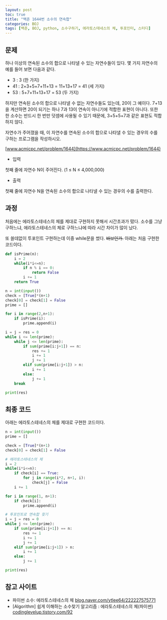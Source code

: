 ```yaml
---
layout: post
toc: true
title: "백준 1644번 소수의 연속합"
categories: BOJ
tags: [백준, BOJ, python, 소수구하기, 에라토스테네스의 체, 투포인터, 스터디]
---
```


## 문제
하나 이상의 연속된 소수의 합으로 나타낼 수 있는 자연수들이 있다. 몇 가지 자연수의 예를 들어 보면 다음과 같다.

- 3 : 3 (한 가지)
- 41 : 2+3+5+7+11+13 = 11+13+17 = 41 (세 가지)
- 53 : 5+7+11+13+17 = 53 (두 가지)

하지만 연속된 소수의 합으로 나타낼 수 없는 자연수들도 있는데, 20이 그 예이다. 7+13을 계산하면 20이 되기는 하나 7과 13이 연속이 아니기에 적합한 표현이 아니다. 또한 한 소수는 반드시 한 번만 덧셈에 사용될 수 있기 때문에, 3+5+5+7과 같은 표현도 적합하지 않다.

자연수가 주어졌을 때, 이 자연수를 연속된 소수의 합으로 나타낼 수 있는 경우의 수를 구하는 프로그램을 작성하시오.

[www.acmicpc.net/problem/1644](https://www.acmicpc.net/problem/1644)

* 입력

첫째 줄에 자연수 N이 주어진다. (1 ≤ N ≤ 4,000,000)

* 출력

첫째 줄에 자연수 N을 연속된 소수의 합으로 나타낼 수 있는 경우의 수를 출력한다.

## 과정

처음에는 에라토스테네스의 체를 제대로 구현하지 못해서 시간초과가 떴다. 소수를 그냥 구하느냐, 에라토스테네스의 체로 구하느냐에 따라 시간 차이가 많이 났다.

또 쓸데없이 투포인트 구현하는데 이중 while문을 썼다. ~~바보인가.~~ 아래는 처음 구현한 코드이다.


```python
def isPrime(n):
    i = 2
    while(i*i<=n):
        if n % i == 0:
            return False
        i += 1
    return True

n = int(input())
check = [True]*(n+1)
check[0] = check[1] = False
prime = []

for i in range(2,n+1):
    if isPrime(i):
        prime.append(i)

i = j = res = 0
while i <= len(prime):
    while j <= len(prime):
        if sum(prime[i:j+1]) == n:
            res += 1
            i += 1
            j += 1
        elif sum(prime[i:j+1]) > n:
            i += 1
        else:
            j += 1
    break

print(res)
```

## 최종 코드

아래는 에라토스테네스의 체를 제대로 구현한 코드이다.


```python
n = int(input())
prime = []

check = [True]*(n+1)
check[0] = check[1] = False

# 에라토스테네스의 체
i = 2
while(i*i<=n):
    if check[i] == True:
        for j in range(i*2, n+1, i):
            check[j] = False
    i += 1

for i in range(1, n+1):
    if check[i]:
        prime.append(i)

# 투포인트로 연속합 찾기
i = j = res = 0
while j <= len(prime):
    if sum(prime[i:j+1]) == n:
        res += 1
        i += 1
        j += 1
    elif sum(prime[i:j+1]) > n:
        i += 1
    else:
        j += 1

print(res)
```


## 참고 사이트

- 파이썬 소수: 에라토스테네스의 체 [blog.naver.com/ytlee64/222227575771](https://blog.naver.com/ytlee64/222227575771)
- [Algorithm] 쉽게 이해하는 소수찾기 알고리즘 : 에라토스테네스의 체(파이썬) [codinglevelup.tistory.com/92](https://codinglevelup.tistory.com/92)
